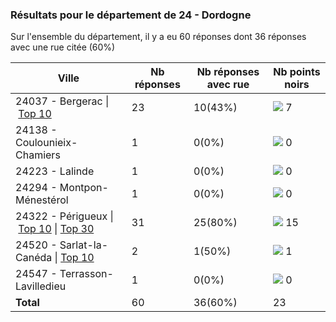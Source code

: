 ### Résultats pour le département de 24 - Dordogne

Sur l'ensemble du département, il y a eu 60 réponses dont 36 réponses avec une rue citée (60%)

| Ville | Nb réponses | Nb réponses avec rue | Nb points noirs |
|-------------|-------------|----------------------|-----------------|
|24037 - Bergerac&nbsp;&#124;&nbsp;<a href='24037 - Bergerac_top7.md'>Top 10</a>|23|10(43%)|<img src="../../img/bar_30.gif" />&nbsp;7|
|24138 - Coulounieix-Chamiers|1|0(0%)|<img src="../../img/bar_0.gif" />&nbsp;0|
|24223 - Lalinde|1|0(0%)|<img src="../../img/bar_0.gif" />&nbsp;0|
|24294 - Montpon-Ménestérol|1|0(0%)|<img src="../../img/bar_0.gif" />&nbsp;0|
|24322 - Périgueux&nbsp;&#124;&nbsp;<a href='24322 - Périgueux_top10.md'>Top 10</a>&nbsp;&#124;&nbsp;<a href='24322 - Périgueux_top15.md'>Top 30</a>|31|25(80%)|<img src="../../img/bar_65.gif" />&nbsp;15|
|24520 - Sarlat-la-Canéda&nbsp;&#124;&nbsp;<a href='24520 - Sarlat-la-Canéda_top1.md'>Top 10</a>|2|1(50%)|<img src="../../img/bar_4.gif" />&nbsp;1|
|24547 - Terrasson-Lavilledieu|1|0(0%)|<img src="../../img/bar_0.gif" />&nbsp;0|
| **Total** |60|36(60%)|23|
